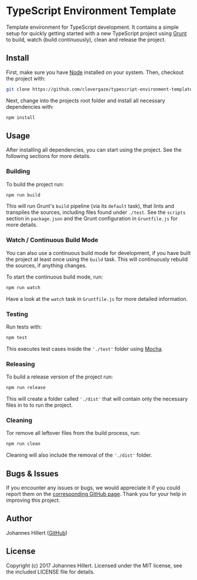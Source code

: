 # TypeScript Environment Template

Template environment for TypeScript development. It contains a simple setup for quickly getting started with a new
TypeScript project using [Grunt](https://gruntjs.com/) to build, watch (build continuously), clean and release the
project.

## Install

First, make sure you have [Node](https://nodejs.org/) installed on your system. Then, checkout the project with:

```bash
git clone https://github.com/clovergaze/typescript-environment-template
```

Next, change into the projects root folder and install all necessary dependencies with:

```bash
npm install
```

## Usage

After installing all dependencies, you can start using the project. See the following sections for more details.

### Building

To build the project run:

```bash
npm run build
```

This will run Grunt's `build` pipeline (via its `default` task), that lints and transpiles the sources, including files
found under `./test`. See the `scripts` section in `package.json` and the Grunt configuration in `Gruntfile.js` for more
details.

### Watch / Continuous Build Mode

You can also use a continuous build mode for development, if you have built the project at least once using the `build`
task. This will continuously rebuild the sources, if anything changes.

To start the continuous build mode, run:

```bash
npm run watch
```

Have a look at the `watch` task in `Gruntfile.js` for more detailed information.

### Testing

Run tests with:

```bash
npm test
```

This executes test cases inside the `'./test'` folder using [Mocha](http://mochajs.org/).

### Releasing

To build a release version of the project run:

```bash
npm run release
```

This will create a folder called `'./dist'` that will contain only the necessary files in to to run the project.

### Cleaning

Tor remove all leftover files from the build process, run:

```bash
npm run clean
```

Cleaning will also include the removal of the `'./dist'` folder.

## Bugs & Issues

If you encounter any issues or bugs, we would appreciate it if you could report them on
the [corresponding GitHub page](https://github.com/clovergaze/typescript-environment-template/issues). Thank you for
your help in improving this project.

## Author

Johannes Hillert ([GitHub](https://github.com/clovergaze))

## License

Copyright (c) 2017 Johannes Hillert. Licensed under the MIT license, see the included LICENSE file for details.
